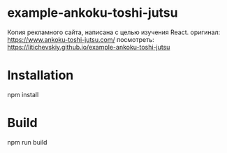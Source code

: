 # example-ankoku-toshi-jutsu

Копия рекламного сайта, написана с целью изучения React.
  оригинал: https://www.ankoku-toshi-jutsu.com/
  посмотреть: https://litichevskiy.github.io/example-ankoku-toshi-jutsu


# Installation
  npm install

# Build
  npm run build
